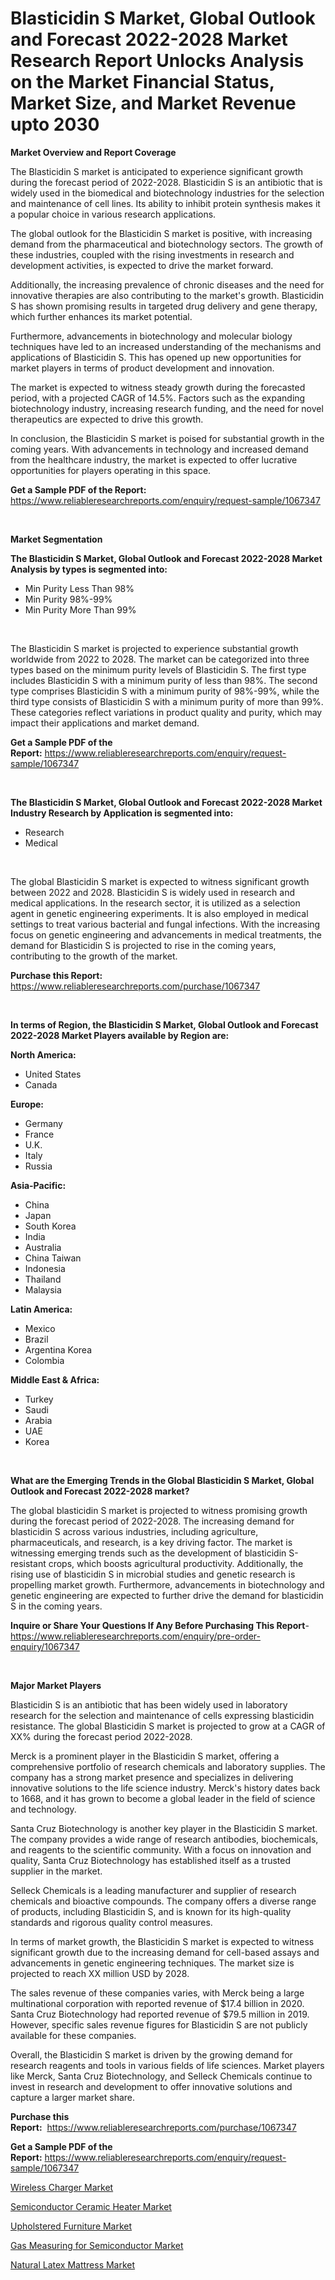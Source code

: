 <p><h1>Blasticidin S Market, Global Outlook and Forecast 2022-2028 Market Research Report Unlocks Analysis on the Market Financial Status, Market Size, and Market Revenue upto 2030</h1></p><p><strong>Market Overview and Report Coverage</strong></p>
<p><p>The Blasticidin S market is anticipated to experience significant growth during the forecast period of 2022-2028. Blasticidin S is an antibiotic that is widely used in the biomedical and biotechnology industries for the selection and maintenance of cell lines. Its ability to inhibit protein synthesis makes it a popular choice in various research applications.</p><p>The global outlook for the Blasticidin S market is positive, with increasing demand from the pharmaceutical and biotechnology sectors. The growth of these industries, coupled with the rising investments in research and development activities, is expected to drive the market forward.</p><p>Additionally, the increasing prevalence of chronic diseases and the need for innovative therapies are also contributing to the market's growth. Blasticidin S has shown promising results in targeted drug delivery and gene therapy, which further enhances its market potential.</p><p>Furthermore, advancements in biotechnology and molecular biology techniques have led to an increased understanding of the mechanisms and applications of Blasticidin S. This has opened up new opportunities for market players in terms of product development and innovation.</p><p>The market is expected to witness steady growth during the forecasted period, with a projected CAGR of 14.5%. Factors such as the expanding biotechnology industry, increasing research funding, and the need for novel therapeutics are expected to drive this growth.</p><p>In conclusion, the Blasticidin S market is poised for substantial growth in the coming years. With advancements in technology and increased demand from the healthcare industry, the market is expected to offer lucrative opportunities for players operating in this space.</p></p>
<p><strong>Get a Sample PDF of the Report:</strong> <a href="https://www.reliableresearchreports.com/enquiry/request-sample/1067347">https://www.reliableresearchreports.com/enquiry/request-sample/1067347</a></p>
<p>&nbsp;</p>
<p><strong>Market Segmentation</strong></p>
<p><strong>The Blasticidin S Market, Global Outlook and Forecast 2022-2028 Market Analysis by types is segmented into:</strong></p>
<p><ul><li>Min Purity Less Than 98%</li><li>Min Purity 98%-99%</li><li>Min Purity More Than 99%</li></ul></p>
<p>&nbsp;</p>
<p><p>The Blasticidin S market is projected to experience substantial growth worldwide from 2022 to 2028. The market can be categorized into three types based on the minimum purity levels of Blasticidin S. The first type includes Blasticidin S with a minimum purity of less than 98%. The second type comprises Blasticidin S with a minimum purity of 98%-99%, while the third type consists of Blasticidin S with a minimum purity of more than 99%. These categories reflect variations in product quality and purity, which may impact their applications and market demand.</p></p>
<p><strong>Get a Sample PDF of the Report:</strong>&nbsp;<a href="https://www.reliableresearchreports.com/enquiry/request-sample/1067347">https://www.reliableresearchreports.com/enquiry/request-sample/1067347</a></p>
<p>&nbsp;</p>
<p><strong>The Blasticidin S Market, Global Outlook and Forecast 2022-2028 Market Industry Research by Application is segmented into:</strong></p>
<p><ul><li>Research</li><li>Medical</li></ul></p>
<p>&nbsp;</p>
<p><p>The global Blasticidin S market is expected to witness significant growth between 2022 and 2028. Blasticidin S is widely used in research and medical applications. In the research sector, it is utilized as a selection agent in genetic engineering experiments. It is also employed in medical settings to treat various bacterial and fungal infections. With the increasing focus on genetic engineering and advancements in medical treatments, the demand for Blasticidin S is projected to rise in the coming years, contributing to the growth of the market.</p></p>
<p><strong>Purchase this Report:</strong>&nbsp; <a href="https://www.reliableresearchreports.com/purchase/1067347">https://www.reliableresearchreports.com/purchase/1067347</a></p>
<p>&nbsp;</p>
<p><strong>In terms of Region, the Blasticidin S Market, Global Outlook and Forecast 2022-2028 Market Players available by Region are:</strong></p>
<p>
    <p> <strong> North America: </strong>
        <ul>
            <li>United States</li>
            <li>Canada</li>
        </ul>
        </p> 
    <p> <strong> Europe: </strong>
        <ul>
            <li>Germany</li>
            <li>France</li>
            <li>U.K.</li>
            <li>Italy</li>
            <li>Russia</li>
        </ul>
        </p> 
    <p> <strong> Asia-Pacific: </strong>
        <ul>
            <li>China</li>
            <li>Japan</li>
            <li>South Korea</li>
            <li>India</li>
            <li>Australia</li>
            <li>China Taiwan</li>
            <li>Indonesia</li>
            <li>Thailand</li>
            <li>Malaysia</li>
        </ul>
        </p> 
    <p> <strong> Latin America: </strong>
        <ul>
            <li>Mexico</li>
            <li>Brazil</li>
            <li>Argentina Korea</li>
            <li>Colombia</li>
        </ul>
        </p> 
    <p> <strong> Middle East & Africa: </strong>
        <ul>
            <li>Turkey</li>
            <li>Saudi</li>
            <li>Arabia</li>
            <li>UAE</li>
            <li>Korea</li>
        </ul>
    </p>
    </p>
<p>&nbsp;</p>
<p><strong>What are the Emerging Trends in the Global Blasticidin S Market, Global Outlook and Forecast 2022-2028 market?</strong></p>
<p><p>The global blasticidin S market is projected to witness promising growth during the forecast period of 2022-2028. The increasing demand for blasticidin S across various industries, including agriculture, pharmaceuticals, and research, is a key driving factor. The market is witnessing emerging trends such as the development of blasticidin S-resistant crops, which boosts agricultural productivity. Additionally, the rising use of blasticidin S in microbial studies and genetic research is propelling market growth. Furthermore, advancements in biotechnology and genetic engineering are expected to further drive the demand for blasticidin S in the coming years.</p></p>
<p><strong>Inquire or Share Your Questions If Any Before Purchasing This Report</strong>- <a href="https://www.reliableresearchreports.com/enquiry/pre-order-enquiry/1067347">https://www.reliableresearchreports.com/enquiry/pre-order-enquiry/1067347</a></p>
<p>&nbsp;</p>
<p><strong>Major Market Players</strong></p>
<p><p>Blasticidin S is an antibiotic that has been widely used in laboratory research for the selection and maintenance of cells expressing blasticidin resistance. The global Blasticidin S market is projected to grow at a CAGR of XX% during the forecast period 2022-2028.</p><p>Merck is a prominent player in the Blasticidin S market, offering a comprehensive portfolio of research chemicals and laboratory supplies. The company has a strong market presence and specializes in delivering innovative solutions to the life science industry. Merck's history dates back to 1668, and it has grown to become a global leader in the field of science and technology.</p><p>Santa Cruz Biotechnology is another key player in the Blasticidin S market. The company provides a wide range of research antibodies, biochemicals, and reagents to the scientific community. With a focus on innovation and quality, Santa Cruz Biotechnology has established itself as a trusted supplier in the market.</p><p>Selleck Chemicals is a leading manufacturer and supplier of research chemicals and bioactive compounds. The company offers a diverse range of products, including Blasticidin S, and is known for its high-quality standards and rigorous quality control measures.</p><p>In terms of market growth, the Blasticidin S market is expected to witness significant growth due to the increasing demand for cell-based assays and advancements in genetic engineering techniques. The market size is projected to reach XX million USD by 2028.</p><p>The sales revenue of these companies varies, with Merck being a large multinational corporation with reported revenue of $17.4 billion in 2020. Santa Cruz Biotechnology had reported revenue of $79.5 million in 2019. However, specific sales revenue figures for Blasticidin S are not publicly available for these companies.</p><p>Overall, the Blasticidin S market is driven by the growing demand for research reagents and tools in various fields of life sciences. Market players like Merck, Santa Cruz Biotechnology, and Selleck Chemicals continue to invest in research and development to offer innovative solutions and capture a larger market share.</p></p>
<p><strong>Purchase this Report:</strong>&nbsp;&nbsp;<a href="https://www.reliableresearchreports.com/purchase/1067347">https://www.reliableresearchreports.com/purchase/1067347</a></p>
<p></p>
<p><strong>Get a Sample PDF of the Report:</strong>&nbsp;<a href="https://www.reliableresearchreports.com/enquiry/request-sample/1067347">https://www.reliableresearchreports.com/enquiry/request-sample/1067347</a></p>
<p><p><a href="https://www.linkedin.com/pulse/wireless-charger-market-size-2023-2030-global-industrial-mnujc/">Wireless Charger Market</a></p><p><a href="https://www.reportprime.com/semiconductor-ceramic-heater-r5365">Semiconductor Ceramic Heater Market</a></p><p><a href="https://medium.com/@aniket.reportprime23/upholstered-furniture-market-size-growth-forecast-2023-2030-afd21375476a">Upholstered Furniture Market</a></p><p><a href="https://www.reportprime.com/gas-measuring-for-semiconductor-r5367">Gas Measuring for Semiconductor Market</a></p><p><a href="https://medium.com/@kabirkhanrp23/natural-latex-mattress-market-size-growth-forecast-2023-2030-a9c1551096cd">Natural Latex Mattress Market</a></p></p>